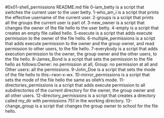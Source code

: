 #0x01-shell_permissions README.md file
0-iam_betty is a script that switches the current user to the user betty.
1-who_am_i is a script that prints the effective username of the current user.
2-groups is a script that prints all the groups the current user is part of.
3-new_owner is a script that changes the owner of the file hello to the user betty.
4-empty is a script that creates an empty file called hello.
5-execute is a script that adds execute permission to the owner of the file hello.
6-multiple_permissions is a script that adds execute permission to the owner and the group owner, and read permission to other users, to the file hello.
7-everybody is a script that adds execution permission to the owner, the group owner and the other users, to the file hello.
8-James_Bond is a script that sets the permission to the file hello as follows:Owner: no permission at all, Group: no permission at all and Other users: all the permissions.
9-John_Doe is a script that sets the mode of the file hello to this:-rwxr-x-wx.
10-mirror_permissions is a script that sets the mode of the file hello the same as olleh’s mode.
11-directories_permissions is a script that adds execute permission to all subdirectories of the current directory for the owner, the group owner and all other users.
12-directory_permissions is a script that creates a directory called my_dir with permissions 751 in the working directory.
13-change_group is a script that changes the group owner to school for the file hello.
